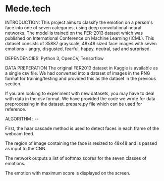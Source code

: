 # Mede.tech

INTRODUCTION: 
This project aims to classify the emotion on a person's face into one of seven categories, using deep convolutional neural networks. 
The model is trained on the FER-2013 dataset which was published on International Conference on Machine Learning (ICML). This dataset consists of 35887 grayscale, 
48x48 sized face images with seven emotions - angry, disgusted, fearful, happy, neutral, sad and surprised.
 
 DEPENDENCIES:
 Python 3, OpenCV, Tensorflow
 
DATA PREPERATION 
The original FER2013 dataset in Kaggle is available as a single csv file. 
We had converted into a dataset of images in the PNG format for training/testing and provided this as the dataset in the previous section.

If you are looking to experiment with new datasets, you may have to deal with data in the csv format. We have provided the code we wrote for data preprocessing in the dataset_prepare.py file which can be used for reference.


ALGORITHM : --

First, the haar cascade method is used to detect faces in each frame of the webcam feed.

The region of image containing the face is resized to 48x48 and is passed as input to the CNN.

The network outputs a list of softmax scores for the seven classes of emotions.

The emotion with maximum score is displayed on the screen.
